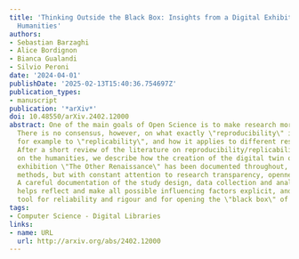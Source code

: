 ```yaml
---
title: 'Thinking Outside the Black Box: Insights from a Digital Exhibition in the
  Humanities'
authors:
- Sebastian Barzaghi
- Alice Bordignon
- Bianca Gualandi
- Silvio Peroni
date: '2024-04-01'
publishDate: '2025-02-13T15:40:36.754697Z'
publication_types:
- manuscript
publication: '*arXiv*'
doi: 10.48550/arXiv.2402.12000
abstract: One of the main goals of Open Science is to make research more reproducible.
  There is no consensus, however, on what exactly \"reproducibility\" is, as opposed
  for example to \"replicability\", and how it applies to different research fields.
  After a short review of the literature on reproducibility/replicability with a focus
  on the humanities, we describe how the creation of the digital twin of the temporary
  exhibition \"The Other Renaissance\" has been documented throughout, with different
  methods, but with constant attention to research transparency, openness and accountability.
  A careful documentation of the study design, data collection and analysis techniques
  helps reflect and make all possible influencing factors explicit, and is a fundamental
  tool for reliability and rigour and for opening the \"black box\" of research.
tags:
- Computer Science - Digital Libraries
links:
- name: URL
  url: http://arxiv.org/abs/2402.12000
---
```

